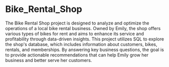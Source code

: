 # Bike_Rental_Shop
The Bike Rental Shop project is designed to analyze and optimize the operations of a local bike rental business. Owned by Emily, the shop offers various types of bikes for rent and aims to enhance its service and profitability through data-driven insights. This project utilizes SQL to explore the shop's database, which includes information about customers, bikes, rentals, and memberships. By answering key business questions, the goal is to provide actionable recommendations that can help Emily grow her business and better serve her customers.
